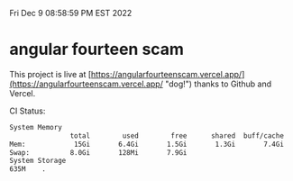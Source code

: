 Fri Dec  9 08:58:59 PM EST 2022

# angular fourteen scam


This project is live at [https://angularfourteenscam.vercel.app/](https://angularfourteenscam.vercel.app/ "dog!") thanks to Github and Vercel.

CI Status: 

```bash
System Memory
               total        used        free      shared  buff/cache   available
Mem:            15Gi       6.4Gi       1.5Gi       1.3Gi       7.4Gi       7.2Gi
Swap:          8.0Gi       128Mi       7.9Gi
System Storage
635M	.
